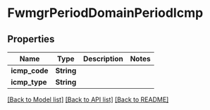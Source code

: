 # FwmgrPeriodDomainPeriodIcmp

## Properties

Name | Type | Description | Notes
------------ | ------------- | ------------- | -------------
**icmp_code** | **String** |  | 
**icmp_type** | **String** |  | 

[[Back to Model list]](../README.md#documentation-for-models) [[Back to API list]](../README.md#documentation-for-api-endpoints) [[Back to README]](../README.md)


